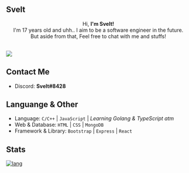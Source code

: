 ## Svelt
<center>
  Hi, <strong>I'm Svelt!</strong> <br> 
I'm 17 years old and uhh.. I aim to be a software engineer in the future. <br> But aside from that, Feel free to chat with me and stuffs!<br>
</center>
<br>
  
![](https://pa1.narvii.com/6691/dc0225220c6baae20f611a10e31d34789cbf3ae7_hq.gif)

## Contact Me
* Discord: **Svelt#8428**

## Languange & Other
* Language: `C/C++` | `JavaScript` | *Learning Golang & TypeScript atm*
* Web & Database: `HTML` | `CSS` | `MongoDB`
* Framework & Library: `Bootstrap` | `Express` | `React`

## Stats
[![lang](https://github-readme-stats.vercel.app/api/top-langs/?username=yukii2k&layout=compact&theme=omni)](https://github.com/yukii2k/)
